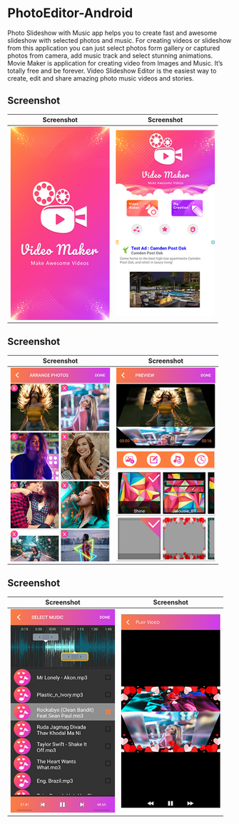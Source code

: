 # PhotoEditor-Android

Photo Slideshow with Music app helps you to create fast and awesome slideshow with selected photos and music. For creating videos or slideshow from this application you can just select photos form gallery or captured photos from camera, add music track and select stunning animations. Movie Maker is application for creating video from Images and Music. It’s totally free and be forever. Video Slideshow Editor is the easiest way to create, edit and share amazing photo music videos and stories.

## Screenshot

|                Screenshot               | Screenshot |
|:---------------------------------------:|:-------------------------------------:|
| ![screenshot](screens/screen_3.png)   | ![screenshot](screens/screen_4.png)     |

## Screenshot

|                Screenshot               | Screenshot |
|:---------------------------------------:|:-------------------------------------:|
| ![screenshot](screens/screen_6.png)   | ![screenshot](screens/screen_5.png)     |

## Screenshot

|                Screenshot               | Screenshot |
|:---------------------------------------:|:-------------------------------------:|
| ![screenshot](screens/screen_1.png)   | ![screenshot](screens/screen_2.png)     |
